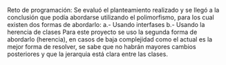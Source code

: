 Reto de programación:
Se evaluó el planteamiento realizado y se llegó a la conclusión que podía abordarse utilizando el polimorfismo, para los cual existen dos formas de abordarlo:
a.- Usando interfases
b.- Usando la herencia de clases 
Para este proyecto se uso la segunda forma de abordarlo (herencia), en casos de baja complejidad como el actual es la mejor forma de resolver, 
se sabe que no habrán mayores cambios posteriores y que la jerarquia está clara entre las clases.
